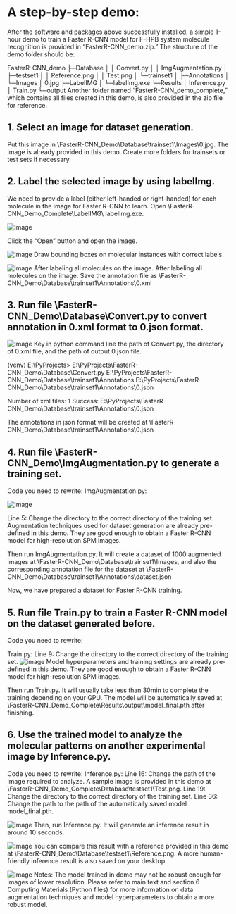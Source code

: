 # A step-by-step demo:

After the software and packages above successfully installed, a simple 1-hour demo to train a Faster R-CNN model for F-HPB system molecule recognition is provided in “FasterR-CNN_demo.zip.” The structure of the demo folder should be: 

FasterR-CNN_demo
├─Database
│  │  Convert.py
│  │  ImgAugmentation.py
│  ├─testset1
│  │      Reference.png
│  │      Test.png
│  └─trainset1
│      ├─Annotations
│      └─Images
│              0.jpg
├─LabelIMG
│  └─labelImg.exe
└─Results
    │  Inference.py
    │  Train.py
└─output
Another folder named “FasterR-CNN_demo_complete,” which contains all files created in this demo, is also provided in the zip file for reference. 

## 1. Select an image for dataset generation.
Put this image in \FasterR-CNN_Demo\Database\trainset1\Images\0.jpg.
The image is already provided in this demo. Create more folders for trainsets or test sets if necessary.

## 2. Label the selected image by using labelImg. 
We need to provide a label (either left-handed or right-handed) for each molecule in the image for Faster R-CNN to learn.
Open \FasterR-CNN_Demo_Complete\LabelIMG\ labelImg.exe. 

![image](https://user-images.githubusercontent.com/65342604/109371633-c64eea00-78e0-11eb-8174-356849cdb7f0.png)

Click the “Open” button and open the image.

![image](https://user-images.githubusercontent.com/65342604/109371638-cbac3480-78e0-11eb-9549-d34ac3604fe8.png)
Draw bounding boxes on molecular instances with correct labels.

![image](https://user-images.githubusercontent.com/65342604/109371641-d1a21580-78e0-11eb-8470-cb7230fde893.png)
After labeling all molecules on the image.
After labeling all molecules on the image.
Save the annotation file as \FasterR-CNN_Demo\Database\trainset1\Annotations\0.xml

## 3. Run file \FasterR-CNN_Demo\Database\Convert.py to convert annotation in 0.xml format to 0.json format.
![image](https://user-images.githubusercontent.com/65342604/109371666-eb435d00-78e0-11eb-91a9-81e0d5af12d8.png)
Key in python command line the path of Convert.py, the directory of 0.xml file, and the path of output 0.json file.

(venv) E:\PyProjects> E:\PyProjects\FasterR-CNN_Demo\Database\Convert.py E:\PyProjects\FasterR-CNN_Demo\Database\trainset1\Annotations E:\PyProjects\FasterR-CNN_Demo\Database\trainset1\Annotations\0.json

Number of xml files: 1
Success: E:\PyProjects\FasterR-CNN_Demo\Database\trainset1\Annotations\0.json

The annotations in json format will be created at \FasterR-CNN_Demo\Database\trainset1\Annotations\0.json

## 4. Run file \FasterR-CNN_Demo\ImgAugmentation.py to generate a training set.

Code you need to rewrite:
ImgAugmentation.py:

![image](https://user-images.githubusercontent.com/65342604/109371694-03b37780-78e1-11eb-8da8-67feab3f2f95.png)

Line 5: Change the directory to the correct directory of the training set.
Augmentation techniques used for dataset generation are already pre-defined in this demo. They are good enough to obtain a Faster R-CNN model for high-resolution SPM images.

Then run ImgAugmentation.py. It will create a dataset of 1000 augmented images at \FasterR-CNN_Demo\Database\trainset1\Images, and also the corresponding annotation file for the dataset at \FasterR-CNN_Demo\Database\trainset1\Annotations\dataset.json

Now, we have prepared a dataset for Faster R-CNN training.

## 5. Run file Train.py to train a Faster R-CNN model on the dataset generated before. 
Code you need to rewrite:

Train.py:
Line 9: Change the directory to the correct directory of the training set.
![image](https://user-images.githubusercontent.com/65342604/109371723-25146380-78e1-11eb-99c4-132b0de96a03.png)
Model hyperparameters and training settings are already pre-defined in this demo. They are good enough to obtain a Faster R-CNN model for high-resolution SPM images.

Then run Train.py. It will usually take less than 30min to complete the training depending on your GPU. The model will be automatically saved at \FasterR-CNN_Demo_Complete\Results\output\model_final.pth after finishing.

## 6. Use the trained model to analyze the molecular patterns on another experimental image by Inference.py.
Code you need to rewrite:
Inference.py:
Line 16: Change the path of the image required to analyze. A sample image is provided in this demo at \FasterR-CNN_Demo_Complete\Database\testset1\Test.png.
Line 19: Change the directory to the correct directory of the training set.
Line 36: Change the path to the path of the automatically saved model model_final.pth.

![image](https://user-images.githubusercontent.com/65342604/109371729-31002580-78e1-11eb-9a0b-dd837236d4a9.png)
Then, run Inference.py. It will generate an inference result in around 10 seconds.

![image](https://user-images.githubusercontent.com/65342604/109371734-378e9d00-78e1-11eb-8ec7-a249eb61b40c.png)
You can compare this result with a reference provided in this demo at \FasterR-CNN_Demo\Database\testset1\Reference.png. A more human-friendly inference result is also saved on your desktop.

![image](https://user-images.githubusercontent.com/65342604/109371740-41b09b80-78e1-11eb-9359-4603d69bb3cc.png)
Notes: The model trained in demo may not be robust enough for images of lower resolution. Please refer to main text and section 6 Computing Materials (Python files) for more information on data augmentation techniques and model hyperparameters to obtain a more robust model.

